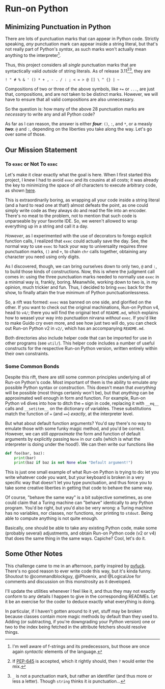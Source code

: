 # Run-on Python

## Minimizing Punctuation in Python
There are lots of punctuation marks that can appear in Python code. Strictly speaking, *any* punctuation mark can appear inside a string literal, but that's not really part of Python's *syntax*, as such marks won't actually mean anything to the interpreter[^1].

[^1]: I'm well aware of f-strings and its predecessors, but those are once again *syntactic* elements of the language.

Thus, this project considers all *single* punctuation marks that are syntactically valid *outside* of string literals. As of release 3.11[^2][^3], they are

`! " # % & ' () * + , - . / : ; < = > @ [] \ ^ {} | ~`

Compositions of two or three of the above symbols, like `+=` or `...`, are just that, compositions, and are not taken to be distinct marks. However, we will have to ensure that all valid compositions are also unnecessary.

[^2]: If [PEP-645](https://peps.python.org/pep-0645/) is accepted, which it rightly should, then `?` would enter the mix.
[^3]: `_` is not a punctuation mark, but rather an identifier (and thus more or less a letter). Though `string` thinks it *is* punctuation...

So the question is: how many of the above 28 punctuation marks are *necessary* to write any and all Python code?

As far as I can reason, the answer is either ***four***: `()`, `:`, and `*`, or a measly ***two***: `@` and `:`, depending on the liberties you take along the way. Let's go over some of those.

## Our Mission Statement

### To `exec` or Not To `exec`

Let's make it clear exactly what the goal is here. When I first started this project, I knew I had to avoid `exec` and its cousins at all costs; it was already the key to minimizing the space of *all* characters to execute arbitrary code, as shown [here](https://codegolf.stackexchange.com/questions/110648/fewest-distinct-characters-for-turing-completeness).

This is extraordinarily boring, as wrapping all your code inside a string literal (and a hard to read one at that!) almost defeats the point, as one could simply write code as they always do and read the file into an encoder. There's no meat to the problem, not to mention that such code is unparseable by your favorite IDE.  So, we weren't allowed to wrap everything up in a string and call it a day.

*However*, as I experimented with the use of decorators to forego explicit function calls, I realized that `exec` could actually save the day. See, the normal way to use `exec` to hack your way to universality requires *three* punctuation marks, `()` and `+`, to chain `chr` calls together, obtaining any character you need using only digits.

As I discovered, though, we can bring ourselves down to only two, `@` and `:`, to build those kinds of constructions. Now, this is where the judgment call comes in: using the three punctuation marks needed to normally use `exec` in a minimal way is, frankly, boring. Meanwhile, working down to two is, in my opinion, much trickier and fun. Thus, I decided to bring `exec` back for the show, to finally attain the true minimum of Python punctuationlessness. 

So, a rift was formed: `exec` was banned on one side, and glorified on the other. If you want to check out the original machinations, Run-on Python v4, head to `v4/`; there you will find the original text of `README.md`, which explains how to weasel your way into punctuation nirvana *without* `exec`. If you'd like to make Guido cry even more, and see how just two will do, you can check out Run-on Python v2 in `v2/`, which has an accompanying `README.md`.

Both directories also include helper code that can be imported for use in other programs (see `util/`). This helper code includes a number of useful constructs for the respective Run-on Python version, written entirely within their own constraints.

### Some Common Bonds

Despite this rift, there are still some common principles underlying all of Run-on Python's code. Most important of them is the ability to emulate *any* possible Python syntax or construction. This doesn't mean that *everything* will be possible (most things certainly won't be), but that *anything* can be approximated well enough in form and function. For example, Run-on Python v4 dives into how to ditch the `=` sign in code, replacing it with `__eq__` calls and `__setitem__` on the dictionary of variables. These substitutions match the function of `=` (and `==`) *exactly*, at the interpreter level.

But what about default function arguments? You'd say there's no way to emulate those with some funky magic method, and you'd be correct. However, we can still *approximate* the form and function of default arguments by explicitly passing `None` in our calls (which is what the interpreter is doing under the hood!). We can then write our functions like
```python
def foo(bar, baz):
    print(bar)
    print(baz if baz is not None else "Default argument!")
```

This is just one small example of what Run-on Python is trying to do: let you write whatever code you want, but your keyboard is broken in a very specific way that doesn't let you type punctuation, and thus force you to take some creative liberties in getting that code to behave the same way.

Of course, "behave the same way" is a bit subjective sometimes, as one could claim that a Turing machine can "behave" identically to any Python program. You'd be right, but you'd also be very wrong: a Turing machine has no variables, nor classes, nor functions, nor printing to `stdout`. Being able to compute anything is not quite enough.

Basically, one should be able to take any existing Python code, make some (probably several) adjustments, and obtain Run-on Python code (v2 or v4) that does the same thing in the same ways. Capiche? Cool, let's do it.

## Some Other Notes
This challenge came to me in an afternoon, partly inspired by [pyfuck](https://github.com/wanqizhu/pyfuck). There's no good reason to ever write code this way, but it's kinda funny. Shoutout to @commandblockguy, @iPhoenix, and @LogicalJoe for comments and discussion on this monstrosity as it developed.

I'll update the utilities whenever I feel like it, and thus they may not exactly conform to any details I happen to give in the corresponding READMEs. Let it be an exercise for the coder to deduce exactly what everything is doing.

In particular, if I haven't gotten around to it yet, stuff may be broken because classes contain more magic methods by default than they used to. Adding (or subtracting, if you're downgrading your Python version) one or two to the index being fetched in the attribute fetchers should resolve things.
